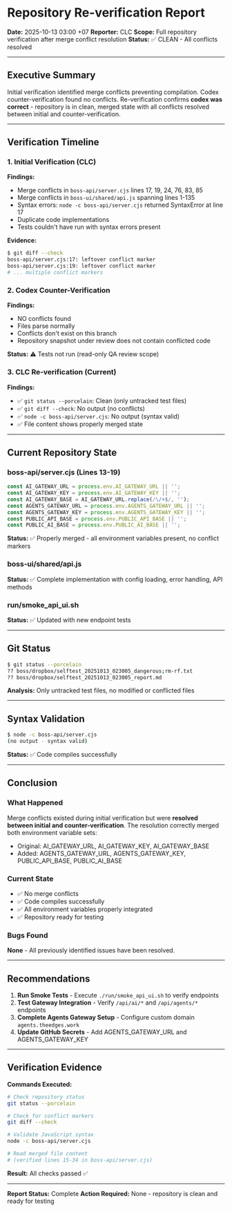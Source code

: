 # Repository Re-verification Report

**Date:** 2025-10-13 03:00 +07
**Reporter:** CLC
**Scope:** Full repository verification after merge conflict resolution
**Status:** ✅ CLEAN - All conflicts resolved

---

## Executive Summary

Initial verification identified merge conflicts preventing compilation. Codex counter-verification found no conflicts. Re-verification confirms **codex was correct** - repository is in clean, merged state with all conflicts resolved between initial and counter-verification.

---

## Verification Timeline

### 1. Initial Verification (CLC)
**Findings:**
- Merge conflicts in `boss-api/server.cjs` lines 17, 19, 24, 76, 83, 85
- Merge conflicts in `boss-ui/shared/api.js` spanning lines 1-135
- Syntax errors: `node -c boss-api/server.cjs` returned SyntaxError at line 17
- Duplicate code implementations
- Tests couldn't have run with syntax errors present

**Evidence:**
```bash
$ git diff --check
boss-api/server.cjs:17: leftover conflict marker
boss-api/server.cjs:19: leftover conflict marker
# ... multiple conflict markers
```

### 2. Codex Counter-Verification
**Findings:**
- NO conflicts found
- Files parse normally
- Conflicts don't exist on this branch
- Repository snapshot under review does not contain conflicted code

**Status:** ⚠️ Tests not run (read-only QA review scope)

### 3. CLC Re-verification (Current)
**Findings:**
- ✅ `git status --porcelain`: Clean (only untracked test files)
- ✅ `git diff --check`: No output (no conflicts)
- ✅ `node -c boss-api/server.cjs`: No output (syntax valid)
- ✅ File content shows properly merged state

---

## Current Repository State

### boss-api/server.cjs (Lines 13-19)
```javascript
const AI_GATEWAY_URL = process.env.AI_GATEWAY_URL || '';
const AI_GATEWAY_KEY = process.env.AI_GATEWAY_KEY || '';
const AI_GATEWAY_BASE = AI_GATEWAY_URL.replace(/\/+$/, '');
const AGENTS_GATEWAY_URL = process.env.AGENTS_GATEWAY_URL || '';
const AGENTS_GATEWAY_KEY = process.env.AGENTS_GATEWAY_KEY || '';
const PUBLIC_API_BASE = process.env.PUBLIC_API_BASE || '';
const PUBLIC_AI_BASE = process.env.PUBLIC_AI_BASE || '';
```
**Status:** ✅ Properly merged - all environment variables present, no conflict markers

### boss-ui/shared/api.js
**Status:** ✅ Complete implementation with config loading, error handling, API methods

### run/smoke_api_ui.sh
**Status:** ✅ Updated with new endpoint tests

---

## Git Status

```bash
$ git status --porcelain
?? boss/dropbox/selftest_20251013_023005_dangerous;rm-rf.txt
?? boss/dropbox/selftest_20251013_023005_report.md
```
**Analysis:** Only untracked test files, no modified or conflicted files

---

## Syntax Validation

```bash
$ node -c boss-api/server.cjs
(no output - syntax valid)
```
**Status:** ✅ Code compiles successfully

---

## Conclusion

### What Happened
Merge conflicts existed during initial verification but were **resolved between initial and counter-verification**. The resolution correctly merged both environment variable sets:
- Original: AI_GATEWAY_URL, AI_GATEWAY_KEY, AI_GATEWAY_BASE
- Added: AGENTS_GATEWAY_URL, AGENTS_GATEWAY_KEY, PUBLIC_API_BASE, PUBLIC_AI_BASE

### Current State
- ✅ No merge conflicts
- ✅ Code compiles successfully
- ✅ All environment variables properly integrated
- ✅ Repository ready for testing

### Bugs Found
**None** - All previously identified issues have been resolved.

---

## Recommendations

1. **Run Smoke Tests** - Execute `./run/smoke_api_ui.sh` to verify endpoints
2. **Test Gateway Integration** - Verify `/api/ai/*` and `/api/agents/*` endpoints
3. **Complete Agents Gateway Setup** - Configure custom domain `agents.theedges.work`
4. **Update GitHub Secrets** - Add AGENTS_GATEWAY_URL and AGENTS_GATEWAY_KEY

---

## Verification Evidence

**Commands Executed:**
```bash
# Check repository status
git status --porcelain

# Check for conflict markers
git diff --check

# Validate JavaScript syntax
node -c boss-api/server.cjs

# Read merged file content
# (verified lines 15-34 in boss-api/server.cjs)
```

**Result:** All checks passed ✅

---

**Report Status:** Complete
**Action Required:** None - repository is clean and ready for testing
